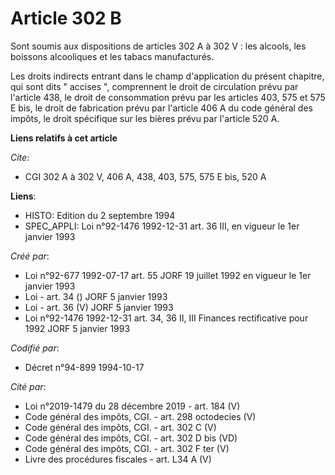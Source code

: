 # Article 302 B

Sont soumis aux dispositions de articles 302 A à 302 V : les alcools, les boissons alcooliques et les tabacs manufacturés.

Les droits indirects entrant dans le champ d'application du présent chapitre, qui sont dits " accises ", comprennent le droit
de circulation prévu par l'article 438, le droit de consommation prévu par les articles 403, 575 et 575 E bis, le droit de
fabrication prévu par l'article 406 A du code général des impôts, le droit spécifique sur les bières prévu par l'article 520
A.

**Liens relatifs à cet article**

_Cite_:

  - CGI 302 A à 302 V, 406 A, 438, 403, 575, 575 E bis, 520 A

**Liens**:

  - HISTO: Edition du 2 septembre 1994
  - SPEC_APPLI: Loi n°92-1476 1992-12-31 art. 36 III, en vigueur le 1er janvier 1993

_Créé par_:

  - Loi n°92-677 1992-07-17 art. 55 JORF 19 juillet 1992 en vigueur le 1er janvier 1993
  - Loi - art. 34 () JORF 5 janvier 1993
  - Loi - art. 36 (V) JORF 5 janvier 1993
  - Loi n°92-1476 1992-12-31 art. 34, 36 II, III Finances rectificative pour 1992 JORF 5 janvier 1993

_Codifié par_:

  - Décret n°94-899 1994-10-17

_Cité par_:

  - Loi n°2019-1479 du 28 décembre 2019 - art. 184 (V)
  - Code général des impôts, CGI. - art. 298 octodecies (V)
  - Code général des impôts, CGI. - art. 302 C (V)
  - Code général des impôts, CGI. - art. 302 D bis (VD)
  - Code général des impôts, CGI. - art. 302 F ter (V)
  - Livre des procédures fiscales - art. L34 A (V)
